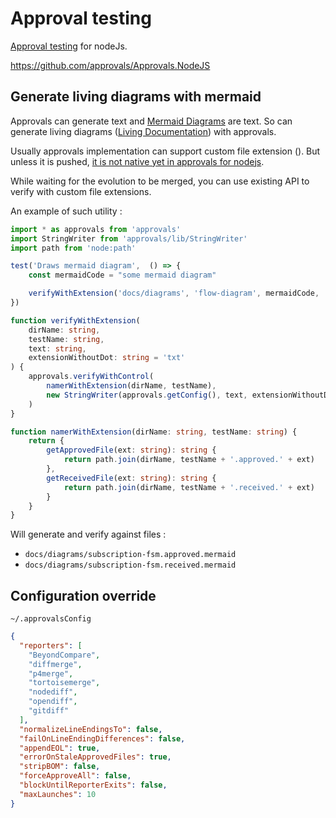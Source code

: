 # Approval testing

[Approval testing](https://approvaltests.com/) for nodeJs.

https://github.com/approvals/Approvals.NodeJS


## Generate living diagrams with mermaid

Approvals can generate text and [Mermaid Diagrams](mermaid-diagram.md) are text.
So can generate living diagrams ([Living Documentation](living-documentation.md)) with approvals.

Usually approvals implementation can support custom file extension ().
But unless it is pushed, [it is not native yet in approvals for nodejs](https://github.com/approvals/Approvals.NodeJS/issues/112).

While waiting for the evolution to be merged, you can use existing API to verify with custom file extensions.

An example of such utility :

```ts
import * as approvals from 'approvals'
import StringWriter from 'approvals/lib/StringWriter'
import path from 'node:path'

test('Draws mermaid diagram',  () => {
	const mermaidCode = "some mermaid diagram"

	verifyWithExtension('docs/diagrams', 'flow-diagram', mermaidCode, 'mermaid')
})

function verifyWithExtension(
	dirName: string,
	testName: string,
	text: string,
	extensionWithoutDot: string = 'txt'
) {
	approvals.verifyWithControl(
		namerWithExtension(dirName, testName),
		new StringWriter(approvals.getConfig(), text, extensionWithoutDot)
	)
}

function namerWithExtension(dirName: string, testName: string) {
	return {
		getApprovedFile(ext: string): string {
			return path.join(dirName, testName + '.approved.' + ext)
		},
		getReceivedFile(ext: string): string {
			return path.join(dirName, testName + '.received.' + ext)
		}
	}
}

```

Will generate and verify against files :
- `docs/diagrams/subscription-fsm.approved.mermaid`
- `docs/diagrams/subscription-fsm.received.mermaid`

## Configuration override

`~/.approvalsConfig`

```json
{
  "reporters": [
    "BeyondCompare",
    "diffmerge",
    "p4merge",
    "tortoisemerge",
    "nodediff",
    "opendiff",
    "gitdiff"
  ],
  "normalizeLineEndingsTo": false,
  "failOnLineEndingDifferences": false,
  "appendEOL": true,
  "errorOnStaleApprovedFiles": true,
  "stripBOM": false,
  "forceApproveAll": false,
  "blockUntilReporterExits": false,
  "maxLaunches": 10
}


```